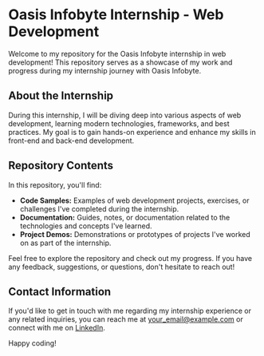 # Oasis Infobyte Internship - Web Development

Welcome to my repository for the Oasis Infobyte internship in web development! This repository serves as a showcase of my work and progress during my internship journey with Oasis Infobyte.

## About the Internship

During this internship, I will be diving deep into various aspects of web development, learning modern technologies, frameworks, and best practices. My goal is to gain hands-on experience and enhance my skills in front-end and back-end development.

## Repository Contents

In this repository, you'll find:

- **Code Samples:** Examples of web development projects, exercises, or challenges I've completed during the internship.
- **Documentation:** Guides, notes, or documentation related to the technologies and concepts I've learned.
- **Project Demos:** Demonstrations or prototypes of projects I've worked on as part of the internship.

Feel free to explore the repository and check out my progress. If you have any feedback, suggestions, or questions, don't hesitate to reach out!

## Contact Information

If you'd like to get in touch with me regarding my internship experience or any related inquiries, you can reach me at [your_email@example.com](mailto:your_email@example.com) or connect with me on [LinkedIn](https://www.linkedin.com/in/your_profile).

Happy coding!
